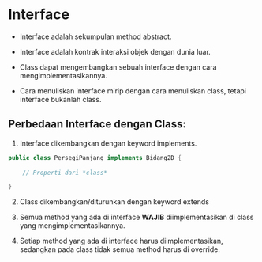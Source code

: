 # Interface

- Interface adalah sekumpulan method abstract.

- Interface adalah kontrak interaksi objek dengan dunia luar.

- Class dapat mengembangkan sebuah interface dengan cara mengimplementasikannya.

- Cara menuliskan interface mirip dengan cara menuliskan class, tetapi interface bukanlah class.

## Perbedaan Interface dengan Class:

1. Interface dikembangkan dengan keyword implements.
```java
public class PersegiPanjang implements Bidang2D {
    
    // Properti dari *class*

}
```

2. Class dikembangkan/diturunkan dengan keyword extends

3. Semua method yang ada di interface **WAJIB** diimplementasikan di class yang mengimplementasikannya.

4. Setiap method yang ada di interface harus diimplementasikan, sedangkan pada class tidak semua method harus di override.